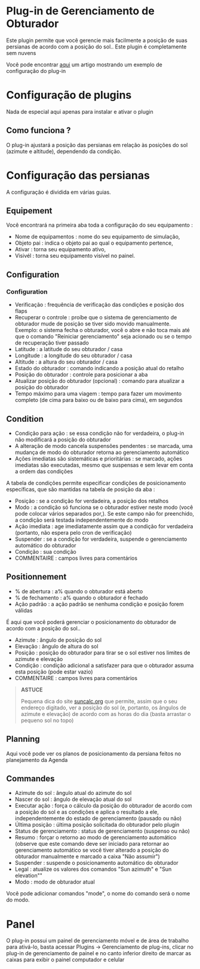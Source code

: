 # Plug-in de Gerenciamento de Obturador

Este plugin permite que você gerencie mais facilmente a posição de suas persianas de acordo com a posição do sol.. Este plugin é completamente sem nuvens

Você pode encontrar [aqui](https://www.jeedom.com/blog/?p=4310) um artigo mostrando um exemplo de configuração do plug-in

# Configuração de plugins

Nada de especial aqui apenas para instalar e ativar o plugin

## Como funciona ?

O plug-in ajustará a posição das persianas em relação às posições do sol (azimute e altitude), dependendo da condição.

# Configuração das persianas

A configuração é dividida em várias guias.

## Equipement

Você encontrará na primeira aba toda a configuração do seu equipamento :

- Nome de equipamentos : nome do seu equipamento de simulação,
- Objeto pai : indica o objeto pai ao qual o equipamento pertence,
- Ativar : torna seu equipamento ativo,
- Visivél : torna seu equipamento visível no painel.


## Configuration

### Configuration

- Verificação : frequência de verificação das condições e posição dos flaps
- Recuperar o controle : proíbe que o sistema de gerenciamento de obturador mude de posição se tiver sido movido manualmente. Exemplo: o sistema fecha o obturador, você o abre e não toca mais até que o comando "Reiniciar gerenciamento" seja acionado ou se o tempo de recuperação tiver passado
- Latitude : a latitude do seu obturador / casa
- Longitude : a longitude do seu obturador / casa
- Altitude : a altura do seu obturador / casa
- Estado do obturador : comando indicando a posição atual do retalho
- Posição do obturador : controle para posicionar a aba
- Atualizar posição do obturador (opcional) : comando para atualizar a posição do obturador
- Tempo máximo para uma viagem : tempo para fazer um movimento completo (de cima para baixo ou de baixo para cima), em segundos

## Condition

- Condição para ação : se essa condição não for verdadeira, o plug-in não modificará a posição do obturador
- A alteração de modo cancela suspensões pendentes : se marcada, uma mudança de modo do obturador retorna ao gerenciamento automático
- Ações imediatas são sistemáticas e prioritárias : se marcado, ações imediatas são executadas, mesmo que suspensas e sem levar em conta a ordem das condições

A tabela de condições permite especificar condições de posicionamento específicas, que são mantidas na tabela de posição da aba :
- Posição : se a condição for verdadeira, a posição dos retalhos
- Modo : a condição só funciona se o obturador estiver neste modo (você pode colocar vários separados por,). Se este campo não for preenchido, a condição será testada independentemente do modo
- Ação imediata : age imediatamente assim que a condição for verdadeira (portanto, não espera pelo cron de verificação)
- Suspender : se a condição for verdadeira, suspende o gerenciamento automático do obturador
- Condição : sua condição
- COMMENTAIRE : campos livres para comentários

## Positionnement

- % de abertura : a% quando o obturador está aberto
- % de fechamento : a% quando o obturador é fechado
- Ação padrão : a ação padrão se nenhuma condição e posição forem válidas

É aqui que você poderá gerenciar o posicionamento do obturador de acordo com a posição do sol..

- Azimute : ângulo de posição do sol
- Elevação : ângulo de altura do sol
- Posição : posição do obturador para tirar se o sol estiver nos limites de azimute e elevação
- Condição : condição adicional a satisfazer para que o obturador assuma esta posição (pode estar vazio)
- COMMENTAIRE : campos livres para comentários

>**ASTUCE**
>
>Pequena dica do site [suncalc.org](https://www.suncalc.org) que permite, assim que o seu endereço digitado, ver a posição do sol (e, portanto, os ângulos de azimute e elevação) de acordo com as horas do dia (basta arrastar o pequeno sol no topo)

## Planning

Aqui você pode ver os planos de posicionamento da persiana feitos no planejamento da Agenda

## Commandes

- Azimute do sol : ângulo atual do azimute do sol
- Nascer do sol : ângulo de elevação atual do sol
- Executar ação : força o cálculo da posição do obturador de acordo com a posição do sol e as condições e aplica o resultado a ele, independentemente do estado de gerenciamento (pausado ou não)
- Última posição : última posição solicitada do obturador pelo plugin
- Status de gerenciamento : status de gerenciamento (suspenso ou não)
- Resumo : forçar o retorno ao modo de gerenciamento automático (observe que este comando deve ser iniciado para retornar ao gerenciamento automático se você tiver alterado a posição do obturador manualmente e marcado a caixa "Não assumir")
- Suspender : suspende o posicionamento automático do obturador
- Legal : atualize os valores dos comandos "Sun azimuth" e "Sun elevation""
- Modo : modo de obturador atual

Você pode adicionar comandos "mode", o nome do comando será o nome do modo.

# Panel

O plug-in possui um painel de gerenciamento móvel e de área de trabalho para ativá-lo, basta acessar Plugins -> Gerenciamento de plug-ins, clicar no plug-in de gerenciamento de painel e no canto inferior direito de marcar as caixas para exibir o painel computador e celular
